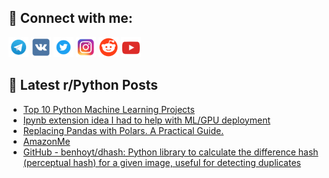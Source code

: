 ## 🔎 Connect with me:
[<img src="https://github.com/bullbesh/bullbesh/blob/main/images/Telegram.png" width="32" height="32" />](https://t.me/bullbesh)
[<img src="https://github.com/bullbesh/bullbesh/blob/main/images/VK.png" width="32" height="32" />](https://vk.com/bullbesh)
[<img src="https://github.com/bullbesh/bullbesh/blob/main/images/Twitter.png" width="32" height="32" />](https://twitter.com/bullbesh1)
[<img src="https://github.com/bullbesh/bullbesh/blob/main/images/Instagram.png" width="32" height="32" />](https://www.instagram.com/bullbesh)
[<img src="https://github.com/bullbesh/bullbesh/blob/main/images/Reddit.png" width="32" height="32" />](https://www.reddit.com/user/bullbesh)
[<img src="https://github.com/bullbesh/bullbesh/blob/main/images/YouTube.png" width="32" height="32" />](https://www.youtube.com/channel/UCtfjRs6uzgq5mfm8S06WTcg)

## 📕 Latest r/Python Posts
<!-- BLOG-POST-LIST:START -->
- [Top 10 Python Machine Learning Projects](https://www.reddit.com/r/Python/comments/10gin7i/top_10_python_machine_learning_projects/)
- [Ipynb extension idea I had to help with ML/GPU deployment](https://www.reddit.com/r/Python/comments/10ggk5k/ipynb_extension_idea_i_had_to_help_with_mlgpu/)
- [Replacing Pandas with Polars. A Practical Guide.](https://www.reddit.com/r/Python/comments/10gf1cr/replacing_pandas_with_polars_a_practical_guide/)
- [AmazonMe](https://www.reddit.com/r/Python/comments/10gekp4/amazonme/)
- [GitHub - benhoyt/dhash: Python library to calculate the difference hash &lpar;perceptual hash&rpar; for a given image, useful for detecting duplicates](https://www.reddit.com/r/Python/comments/10gbzy5/github_benhoytdhash_python_library_to_calculate/)
<!-- BLOG-POST-LIST:END -->
